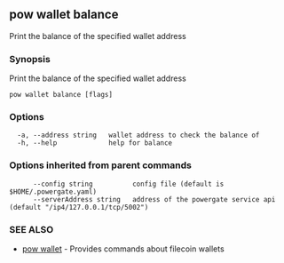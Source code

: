 ## pow wallet balance

Print the balance of the specified wallet address

### Synopsis

Print the balance of the specified wallet address

```
pow wallet balance [flags]
```

### Options

```
  -a, --address string   wallet address to check the balance of
  -h, --help             help for balance
```

### Options inherited from parent commands

```
      --config string          config file (default is $HOME/.powergate.yaml)
      --serverAddress string   address of the powergate service api (default "/ip4/127.0.0.1/tcp/5002")
```

### SEE ALSO

* [pow wallet](pow_wallet.md)	 - Provides commands about filecoin wallets

